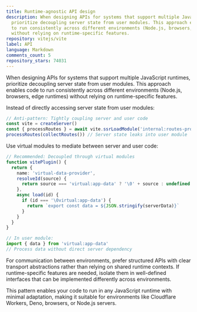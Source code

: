 ```yaml
---
title: Runtime-agnostic API design
description: When designing APIs for systems that support multiple JavaScript runtimes,
  prioritize decoupling server state from user modules. This approach enables code
  to run consistently across different environments (Node.js, browsers, edge runtimes)
  without relying on runtime-specific features.
repository: vitejs/vite
label: API
language: Markdown
comments_count: 5
repository_stars: 74031
---
```


When designing APIs for systems that support multiple JavaScript runtimes, prioritize decoupling server state from user modules. This approach enables code to run consistently across different environments (Node.js, browsers, edge runtimes) without relying on runtime-specific features.

Instead of directly accessing server state from user modules:

```ts
// Anti-pattern: Tightly coupling server and user code
const vite = createServer()
const { processRoutes } = await vite.ssrLoadModule('internal:routes-processor')
processRoutes(collectRoutes()) // Server state leaks into user module
```

Use virtual modules to mediate between server and user code:

```ts
// Recommended: Decoupled through virtual modules
function vitePlugin() {
  return {
    name: 'virtual-data-provider',
    resolveId(source) {
      return source === 'virtual:app-data' ? '\0' + source : undefined
    },
    async load(id) {
      if (id === '\0virtual:app-data') {
        return `export const data = ${JSON.stringify(serverData)}`
      }
    }
  }
}

// In user module:
import { data } from 'virtual:app-data'
// Process data without direct server dependency
```

For communication between environments, prefer structured APIs with clear transport abstractions rather than relying on shared runtime contexts. If runtime-specific features are needed, isolate them in well-defined interfaces that can be implemented differently across environments.

This pattern enables your code to run in any JavaScript runtime with minimal adaptation, making it suitable for environments like Cloudflare Workers, Deno, browsers, or Node.js servers.